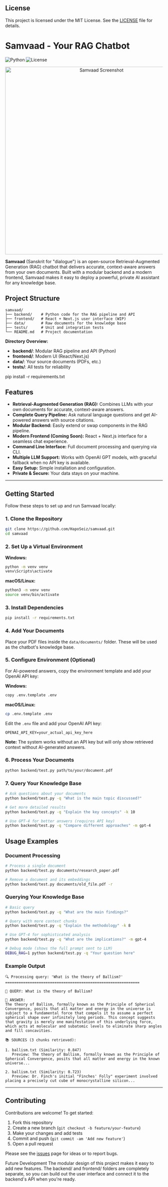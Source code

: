 ## License

This project is licensed under the MIT License. See the [LICENSE](LICENSE) file for details.


# Samvaad - Your RAG Chatbot

![Python](https://img.shields.io/badge/python-3.8%2B-blue)
![License](https://img.shields.io/badge/license-MIT-green)

<p align="center">
	<img src="docs/screenshot.png" alt="Samvaad Screenshot" width="600"/>
</p>

**Samvaad** (Sanskrit for "dialogue") is an open-source Retrieval-Augmented Generation (RAG) chatbot that delivers accurate, context-aware answers from your own documents. Built with a modular backend and a modern frontend, Samvaad makes it easy to deploy a powerful, private AI assistant for any knowledge base.


## Project Structure

```
samvaad/
├── backend/    # Python code for the RAG pipeline and API
├── frontend/   # React + Next.js user interface (WIP)
├── data/       # Raw documents for the knowledge base
├── tests/      # Unit and integration tests
└── README.md   # Project documentation
```

**Directory Overview:**
- **backend/**: Modular RAG pipeline and API (Python)
- **frontend/**: Modern UI (React/Next.js)
- **data/**: Your source documents (PDFs, etc.)
- **tests/**: All tests for reliability

pip install -r requirements.txt

## Features

- **Retrieval-Augmented Generation (RAG):** Combines LLMs with your own documents for accurate, context-aware answers.
- **Complete Query Pipeline:** Ask natural language questions and get AI-powered answers with source citations.
- **Modular Backend:** Easily extend or swap components in the RAG pipeline.
- **Modern Frontend (Coming Soon):** React + Next.js interface for a seamless chat experience.
- **Command Line Interface:** Full document processing and querying via CLI.
- **Multiple LLM Support:** Works with OpenAI GPT models, with graceful fallback when no API key is available.
- **Easy Setup:** Simple installation and configuration.
- **Private & Secure:** Your data stays on your machine.

---

## Getting Started

Follow these steps to set up and run Samvaad locally:

### 1. Clone the Repository

```sh
git clone https://github.com/HapoSeiz/samvaad.git
cd samvaad
```

### 2. Set Up a Virtual Environment

**Windows:**
```sh
python -m venv venv
venv\Scripts\activate
```

**macOS/Linux:**
```sh
python3 -m venv venv
source venv/bin/activate
```

### 3. Install Dependencies

```sh
pip install -r requirements.txt
```

### 4. Add Your Documents

Place your PDF files inside the `data/documents/` folder. These will be used as the chatbot's knowledge base.

### 5. Configure Environment (Optional)

For AI-powered answers, copy the environment template and add your OpenAI API key:

**Windows:**
```sh
copy .env.template .env
```

**macOS/Linux:**
```sh
cp .env.template .env
```

Edit the `.env` file and add your OpenAI API key:
```
OPENAI_API_KEY=your_actual_api_key_here
```

**Note:** The system works without an API key but will only show retrieved context without AI-generated answers.

### 6. Process Your Documents

```sh
python backend/test.py path/to/your/document.pdf
```

### 7. Query Your Knowledge Base

```sh
# Ask questions about your documents
python backend/test.py -q "What is the main topic discussed?"

# Get more detailed results
python backend/test.py -q "Explain the key concepts" -k 10

# Use GPT-4 for better answers (requires API key)
python backend/test.py -q "Compare different approaches" -m gpt-4
```

## Usage Examples

### Document Processing
```sh
# Process a single document
python backend/test.py documents/research_paper.pdf

# Remove a document and its embeddings
python backend/test.py documents/old_file.pdf -r
```

### Querying Your Knowledge Base
```sh
# Basic query
python backend/test.py -q "What are the main findings?"

# Query with more context chunks
python backend/test.py -q "Explain the methodology" -k 8

# Use GPT-4 for sophisticated analysis
python backend/test.py -q "What are the implications?" -m gpt-4

# Debug mode (shows the full prompt sent to LLM)
DEBUG_RAG=1 python backend/test.py -q "Your question here"
```

### Example Output
```
🔍 Processing query: 'What is the theory of Ballism?'
============================================================

📝 QUERY: What is the theory of Ballism?

🤖 ANSWER:
The theory of Ballism, formally known as the Principle of Spherical Convergence, posits that all matter and energy in the universe is subject to a fundamental force that compels it to assume a perfect spherical shape over infinitely long periods. This concept suggests that gravity is merely one manifestation of this underlying force, which acts at molecular and subatomic levels to eliminate sharp angles and fill concavities.

📚 SOURCES (3 chunks retrieved):

1. ballism.txt (Similarity: 0.847)
   Preview: The theory of Ballism, formally known as the Principle of Spherical Convergence, posits that all matter and energy in the known universe...

2. ballism.txt (Similarity: 0.723)
   Preview: Dr. Finch's initial "Finches' Folly" experiment involved placing a precisely cut cube of monocrystalline silicon...
```


---

## Contributing

Contributions are welcome! To get started:

1. Fork this repository
2. Create a new branch (`git checkout -b feature/your-feature`)
3. Make your changes and add tests
4. Commit and push (`git commit -am 'Add new feature'`)
5. Open a pull request

Please see the [issues](https://github.com/HapoSeiz/samvaad/issues) page for ideas or to report bugs.

Future Development
The modular design of this project makes it easy to add new features. The backend/ and frontend/ folders are completely separate, so you can build out the user interface and connect it to the backend's API when you're ready.